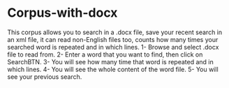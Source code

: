 # Corpus-with-docx
This corpus allows you to search in a .docx file, save your recent search in an xml file, it can read non-English files too, counts how many times your searched word is repeated and in which lines.
1- Browse and select .docx file to read from.
2- Enter a word that you want to find, then click on SearchBTN.
3- You will see how many time that word is repeated and in which lines.
4- You will see the whole content of the word file.
5- You will see your previous search.
